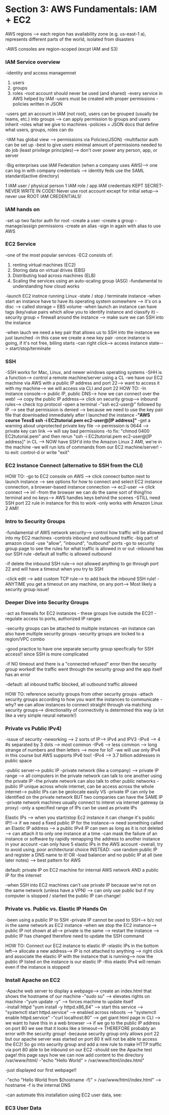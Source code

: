 # Section 3: AWS Fundamentals: IAM + EC2 

AWS regions --> each region has availability zone (e.g. us-east-1 a), represents different parts of the world, isolated from disasters

-AWS consoles are region-scoped (excpt IAM and S3)

### IAM Service overview
-identity and access managemnet
1. users
1. groups
1. roles 
-root account should never be used (and shared)
-every service in AWS helped by IAM
-users must be created with proper permissions
-policies written in JSON 

-users get an account in IAM (not root), users can be grouped (usually be teams, etc.) into groups --> can apply permission to groups and users inherit 
-roles what we give to machines 
-policies = JSON docs that define what users, groups, roles can do

-IAM has global view --> permissions via Policies(JSON)
-multifactor auth can be set up 
-best to give users minimal amount of permissions needed to do job (least privilege principles)--> don't over power any person, app, or server 

-Big enterprises use IAM Federation (when a company uses AWS)--> one can log in with company credentials --> identity feds use the SAML standard(active directory)

1 IAM user / physical person 
1 IAM role / app
IAM credentials KEPT SECRET- NEVER WRITE IN CODE!
Never use root account except for initial setup--> never use ROOT IAM CREDENTIALS! 

### IAM hands on 
-set up two factor auth for root 
-create a user 
-create a group 
-manage/assign permissions
-create an alias
-sign in again with alias to use AWS

### EC2 Service
-one of the most popular services 
-EC2 consists of:
1. renting virtual machines (EC2)
1. Storing data on virtual drives (EBS)
1. Distributing load across machines (ELB)
1. Scaling the services using an auto-scaling group (ASG)
-fundamental to understanding how cloud works 

-launch EC2 instnce running Linux
-state / stop / terminate instance
-when start an instance have to have its operating system somewhere --> it's on a disc --> called storage = EBS volume 
-when launch an instance can have tags (key/value pairs which allow you to identify instance and classify it)
-security group = firewall around the instance --> make sure we can SSH into the instance

-when lauch we need a key pair that allows us to SSH into the instance we just launched
-in this case we create a new key pair
-once instance is going, if it's not free, billing starts
-can right click--> access instance state--> start/stop/terminate

### SSH 
-SSH works for Mac, Linux, and newer windows operating systems 
-SHH is a function--> control a remote machine/server using a CL 
-we have our EC2 machine via AWS with a public IP address and port 22--> want to access it with my machine--> we will access via CLI and port 22 
HOW TO:
-In instance console--> public IP, public DNS--> how we can connect over the web! --> copy the public IP address--> click on security group--> inbound rules--> check tcp protocol 
-open a terminal 
-"ssh ec2-user@" followed by IP --> see that permission is denied --> because we need to use the key pair file that downloaded immediately after I launched the instance 
-**"AWS course Tess$ ssh -i EC2tutorial.pem ec2-user@[IP address]"**
-get a warning about unprotected private key file --> permission is 0644 --> private key can link --> will say bad permissions
-to fix: "chmod 0400 EC2tutorial.pem" and then rerun "ssh -i EC2tutorial.pem ec2-user@[IP address]" in CL --> NOW have SSH'd into the Amazon Linux 2 AMI, we're in the machine 
-we will run lots of commands from our EC2 machine/server! 
-to exit: control-d or write "exit" 

### EC2 Instance Connect (alternative to SSH from the CLI)
HOW TO:
-go to EC2 console on AWS --> click connect button next to launch instance --> see options for how to connect and select EC2 instance connection, a browser-based instance connection --> ec2-user --> click connect --> in! 
-from the browser we can do the same sort of thing!!no terminal and no keys--> AWS handles keys behind the scenes 
-STILL need SSH port 22 rule in instance for this to work
-only works with Amazon Linux 2 AMI!

### Intro to Security Groups
-fundamental of AWS network security--> control how traffic will be allowed into my EC2 machines
-controls inbound and outbound traffic 
-big part of amazon cloud 
-use "allow", "inbound", "outbound" ports 
-go to security group page to see the rules for what traffic is allowed in or out 
-inbound has our SSH rule
-default all traffic is allowed outbound

-if delete the inbound SSH rule--> not allowed anything to go through port 22 and will have a timeout when you try to SSH

-click edit --> add custom TCP rule--> to add back the inbound SSH rule! 
-ANYTIME you get a timeout on any machine, on any port--> Most likely a security group issue!

### Deeper Dive into Security Groups 
-act as firewalls for EC2 instances - these groups live outside the EC2!!
-regulate access to ports, authorized IP ranges 

-security groups can be attached to multiple instances
-an instance can also have multiple security groups 
-security groups are locked to a region/VPC combo

-good practice to have one separate security group specfically for SSH access!! since SSH is more complicated 

-if NO timeout and there is a "connected refused" error then the security group worked! the traffic went through the security group and the app itself has an error 

-default: all inbound traffic blocked, all outbound traffic allowed

HOW TO: reference security groups from other security groups 
-attach security groups according to how you want the instances to communicate
-why? we can allow instances to connect straight through via matching security groups--> directionality of connectivity is determined this way (a lot like a very simple neural network!)

### Private vs Public IPv4)
-issue of security 
-neworking --> 2 sorts of IP--> IPv4 and IPV3
-IPv4 --> 4 #s separated by 3 dots --> most common 
-IPv6 --> less common --> long strange of numbers and then letters --> more for IoT
-we will use only IPv4 in this course but AWS supports IPv6 too!
-IPv4 --> 3.7 billion addresses in public space

-public server--> public IP
-private network (like a company) --> private IP range --> all computers in the private network can talk to one another using the private IP 
-the private network can also talk to other public networks
-public IP unique across whole internet, can be access across the whole internet--> public IPs can be geolocate easily 
VS
-private IP can only be identified on the private network BUT two companies can have the SAME IP
-private network machines usually connect to interet via internet gateway (a proxy)
-only a specified range of IPs can be used as private IPs 

Elastic IPs --> when you start/stop Ec2 instance it can change it's public IP!!--> if we need a fixed public IP for the instance--> need something called an Elastic IP address --> a public IPv4 IP can own as long as it is not deleted --> can attach it to only one instance at a time 
-can mask the failure of an instance or software by rapidly remapping the address to another instance in your account 
-can only have 5 elastic IPs in the AWS account
-overall, try to avoid using, poor architectural choice
INSTEAD:
-use random public IP and register a DNS name to it! 
OR
-load balancer and no public IP at all (see later notes) --> best pattern for AWS

default: private IP on EC2 machine for internal AWS network AND a public IP for the internet 

-when SSH into EC2 machines can't use private IP because we're not on the same network (unless have a VPN) --> can only use public but if my computer is stopped / started the public IP can change! 

### Private vs. Public vs. Elastic IP Hands On 
-been using a public IP to SSH 
-private IP cannot be used to SSH--> b/c not in the same network as EC2 instance 
-when we stop the EC2 instance--> public IP not shown at all--> private is the same --> restart the instance --> public IP has changed therefore need to update the SSH command

HOW TO: Connect our EC2 instance to elastic IP
-elastic IPs in the bottom left--> allocate a new address--> IP is not attached to anything --> right click and associate the elastic IP with the instance that is running--> now the public IP listed on the instance is our elastic IP
-this elastic IPv4 will remain even if the instance is stopped!

### Install Apache on EC2
-Apache web server to display a webpage--> create an index.html that shows the hostname of our machine
-"sudo su" --> elevates rights on machine 
-"yum update -y" --> forces machine to update itself  
-install httpd "yum install -y httpd.x86_64" --> start this service --> "systemctl start httpd.service" --> enabled across reboots --> "systemctl enable httpd.service"
-"curl localhost:80" --> get giant html page in CLI --> we want to have this in a web browser --> if we go to the public IP address on port 80 we see that it looks like a timeout--> THEREFORE probably an error with the security group!
-because security group only allows port 22 but our apache server was started on port 80 it will not be able to access the EC2! So go into security group and add a new rule to make HTTP traffic via port 80 able to be inbound on our EC2
-should see the Apache test page! this page says how we can now add content to the directory /var/www/html/
-"echo "Hello World" > /var/www/html/index.html"

-just displayed our first webpage!! 

-"echo "Hello World from $(hostname -f)" > /var/www/html/index.html" --> hostname -f is the internal DNS 

-can automate this installation using EC2 user data, see: 
### EC3 User Data

